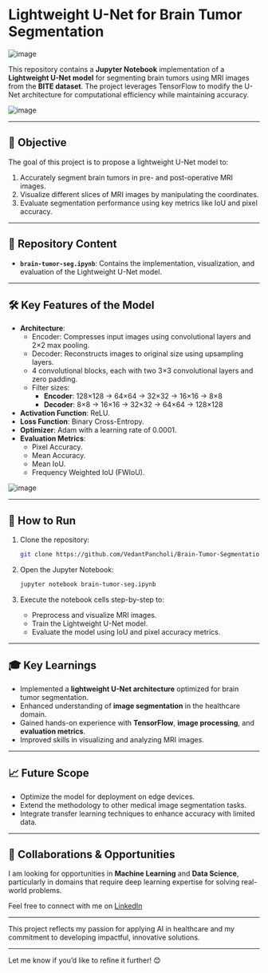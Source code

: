 
# Lightweight U-Net for Brain Tumor Segmentation  

![image](https://github.com/user-attachments/assets/419bd0dc-e9f8-4b6b-9d15-af6432bcc911)


This repository contains a **Jupyter Notebook** implementation of a **Lightweight U-Net model** for segmenting brain tumors using MRI images from the **BITE dataset**. The project leverages TensorFlow to modify the U-Net architecture for computational efficiency while maintaining accuracy.  

![image](https://github.com/user-attachments/assets/6295b797-6319-4ec8-9fc8-e7e985eaceac)

---

## 🧠 **Objective**  
The goal of this project is to propose a lightweight U-Net model to:  
1. Accurately segment brain tumors in pre- and post-operative MRI images.  
2. Visualize different slices of MRI images by manipulating the coordinates.  
3. Evaluate segmentation performance using key metrics like IoU and pixel accuracy.  

---

## 📂 **Repository Content**  
- **`brain-tumor-seg.ipynb`**: Contains the implementation, visualization, and evaluation of the Lightweight U-Net model.  

---

## 🛠 **Key Features of the Model**  
- **Architecture**:  
  - Encoder: Compresses input images using convolutional layers and 2×2 max pooling.  
  - Decoder: Reconstructs images to original size using upsampling layers.  
  - 4 convolutional blocks, each with two 3×3 convolutional layers and zero padding.  
  - Filter sizes:  
    - **Encoder**: 128×128 → 64×64 → 32×32 → 16×16 → 8×8  
    - **Decoder**: 8×8 → 16×16 → 32×32 → 64×64 → 128×128  
- **Activation Function**: ReLU.  
- **Loss Function**: Binary Cross-Entropy.  
- **Optimizer**: Adam with a learning rate of 0.0001.  
- **Evaluation Metrics**:  
  - Pixel Accuracy.  
  - Mean Accuracy.  
  - Mean IoU.  
  - Frequency Weighted IoU (FWIoU).  

![image](https://github.com/user-attachments/assets/7d0e38a4-53a7-4742-9152-f3cff288639a)

---

## 🚀 **How to Run**  
1. Clone the repository:  
   ```bash  
   git clone https://github.com/VedantPancholi/Brain-Tumor-Segmentation.git  
   ```  

2. Open the Jupyter Notebook:  
   ```bash  
   jupyter notebook brain-tumor-seg.ipynb  
   ```  

3. Execute the notebook cells step-by-step to:  
   - Preprocess and visualize MRI images.  
   - Train the Lightweight U-Net model.  
   - Evaluate the model using IoU and pixel accuracy metrics.  

---

## 🎓 **Key Learnings**  
- Implemented a **lightweight U-Net architecture** optimized for brain tumor segmentation.  
- Enhanced understanding of **image segmentation** in the healthcare domain.  
- Gained hands-on experience with **TensorFlow**, **image processing**, and **evaluation metrics**.  
- Improved skills in visualizing and analyzing MRI images.  

---

## 📈 **Future Scope**  
- Optimize the model for deployment on edge devices.  
- Extend the methodology to other medical image segmentation tasks.  
- Integrate transfer learning techniques to enhance accuracy with limited data.  

---

## 🤝 **Collaborations & Opportunities**  
I am looking for opportunities in **Machine Learning** and **Data Science**, particularly in domains that require deep learning expertise for solving real-world problems.  

Feel free to connect with me on [LinkedIn](https://www.linkedin.com/in/vedantpancholi/)   

---

This project reflects my passion for applying AI in healthcare and my commitment to developing impactful, innovative solutions.  

---  

Let me know if you’d like to refine it further! 😊
